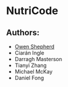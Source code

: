 # NutriCode

## Authors:

* [Owen Shepherd](https://owen.cafe "Owen's Website")
* Ciarán Ingle
* Darragh Masterson
* Tianyi Zhang
* Michael McKay
* Daniel Fong
